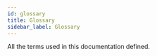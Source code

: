 ```yaml
---
id: glossary
title: Glossary
sidebar_label: Glossary
---
```


All the terms used in this documentation defined.

